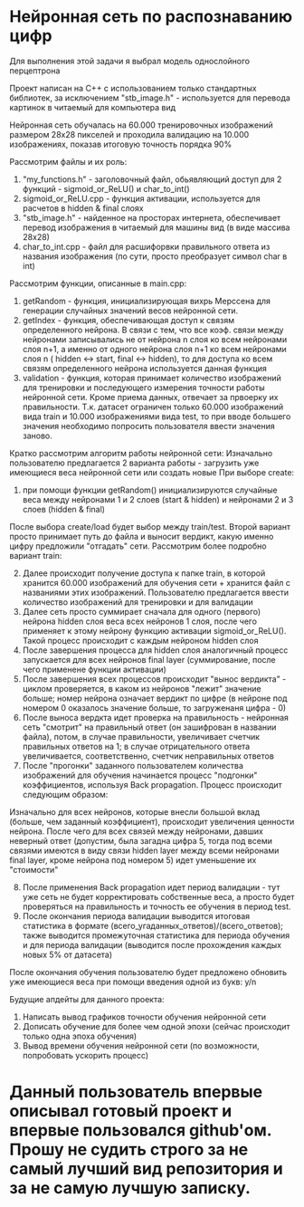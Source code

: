 # Нейронная сеть по распознаванию цифр
Для выполнения этой задачи я выбрал модель однослойного перцептрона

Проект написан на С++ с использованием только стандартных библиотек, за исключением "stb_image.h" - используется для перевода картинок в читаемый для компьютера вид

Нейронная сеть обучалась на 60.000 тренировочных изображений размером 28х28 пикселей и проходила валидацию на 10.000 изображениях, показав итоговую точность порядка 90% 

Рассмотрим файлы и их роль:

1. "my_functions.h" - заголовочный файл, обьявляющий доступ для 2 функций - sigmoid_or_ReLU() и char_to_int()
2. sigmoid_or_ReLU.cpp - функция активации, используется для расчетов в hidden & final слоях
3. "stb_image.h" - найденное на просторах интернета, обеспечивает перевод изображения в читаемый для машины вид (в виде массива 28х28)
4. char_to_int.cpp - файл для расшифорвки правильного ответа из названия изображения (по сути, просто преобразует символ char в int)

Рассмотрим функции, описанные в main.cpp:

1. getRandom - функция, инициализирующая вихрь Мерссена для генерации случайных значений весов нейронной сети. 
2. getIndex - функция, обеспечивающая доступ к связям определенного нейрона. В связи с тем, что все коэф. связи между нейронами записывались не от нейрона n слоя ко всем нейронами слоя n+1, а именно от одного нейрона слоя n+1 ко всем нейронами слоя n ( hidden <-> start, final <-> hidden), то для доступа ко всем связям определенного нейрона используется данная функция
3. validation - функция, которая принимает количество изображений для тренировки и последующего измерения точности работы нейронной сети. Кроме приема данных, отвечает за првоерку их правильности. Т.к. датасет ограничен только 60.000 изображений вида train и 10.000 изображениями вида test, то при вводе большего значения необходимо попросить пользователя ввести значения заново.

Кратко рассмотрим алгоритм работы нейронной сети:
Изначально пользователю предлагается 2 варианта работы - загрузить уже имеющиеся веса нейронной сети или создать новые
При выборе create:
1. при помощи функции getRandom() инициализируются случайные веса между нейронами 1 и 2 слоев (start & hidden) и нейронами 2 и 3 слоев (hidden & final)

После выбора create/load будет выбор между train/test. Второй вариант просто принимает путь до файла и выносит вердикт, какую именно цифру предложили "отгадать" сети. Рассмотрим более подробно вариант train:

2. Далее происходит получение доступа к папке train, в которой хранится 60.000 изображений для обучения сети + хранится файл с названиями этих изображений. Пользователю предлагается ввести количество изображений для тренировки и для валидации
3. Далее сеть просто суммирает сначала для одного (первого) нейрона hidden слоя веса всех нейронов 1 слоя, после чего применяет к этому нейрону функцию активации sigmoid_or_ReLU(). Такой процесс происходит с каждым нейроном hidden слоя
4. После завершения процесса для hidden слоя аналогичный процесс запускается для всех нейронов final layer (cуммирование, после чего применене функции активации)
5. После завершения всех процессов происходит "вынос вердикта" - циклом проверяется, в каком из нейронов "лежит" значение больше; номер нейрона означает вердикт по цифре (в нейроне под номером 0 оказалось значение больше, то загруженаня цифра - 0)
6. После выноса вердкта идет проверка на правильность - нейронная сеть "смотрит" на правильный ответ (он зашифрован в названии файла), потом, в случае правильности, увеличивает счетчик правильных ответов на 1; в случае отрицательного ответа увеличивается, соответственно, счетчик неправильных ответов
7. После "прогонки" заданного пользователем количества изображений для обучения начинается процесс "подгонки" коэффициентов, используя Back propagation. Процесс происходит следующим образом: 

Изначально для всех нейронов, которые внесли большой вклад (больше, чем заданный коэффициент), происходит увеличения ценности нейрона.
После чего для всех связей между нейронами, давших неверный ответ (допустим, была загадна цифра 5, тогда под всеми связями имеются в виду связи hidden layer между всеми нейронами final layer, кроме нейрона под номером 5) идет уменьшение их "стоимости"

8. После применения Back propagation идет период валидации - тут уже сеть не будет корректировать собственные веса, а просто будет проверяться на правильность и точность ее обучения в период test.
9. После окончания периода валидации выводится итоговая статистика в формате (всего_угаданных_ответов)/(всего_ответов); также выводится промежуточная статистика для периода обучения и для периода валидации (выводится после прохождения каждых новых 5% от датасета)

После окончания обучения пользователю будет предложено обновить уже имеющиеся веса при помощи введения одной из букв: y/n

Будущие апдейты для данного проекта:
1. Написать вывод графиков точности обучения нейронной сети
2. Дописать обучение для более чем одной эпохи (сейчас происходит только одна эпоха обучения)
3. Вывод времени обучения нейронной сети (по возможности, попробовать ускорить процесс)



# Данный пользователь впервые описывал готовый проект и впервые пользовался github'ом. Прошу не судить строго за не самый лучший вид репозитория и за не самую лучшую записку.
